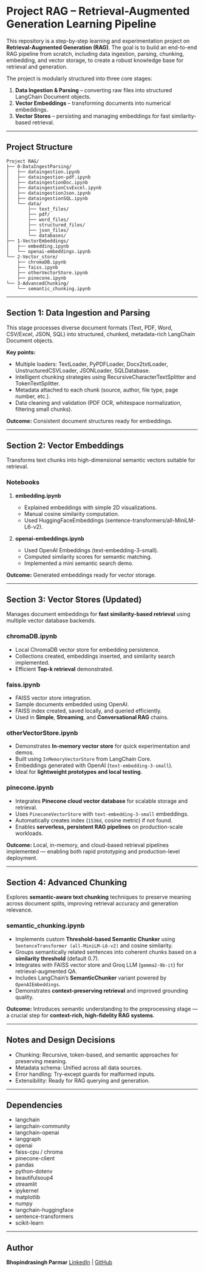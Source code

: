 # Project RAG – Retrieval-Augmented Generation Learning Pipeline

This repository is a step-by-step learning and experimentation project on **Retrieval-Augmented Generation (RAG)**. The goal is to build an end-to-end RAG pipeline from scratch, including data ingestion, parsing, chunking, embedding, and vector storage, to create a robust knowledge base for retrieval and generation.

The project is modularly structured into three core stages:

1. **Data Ingestion & Parsing** – converting raw files into structured LangChain Document objects.
2. **Vector Embeddings** – transforming documents into numerical embeddings.
3. **Vector Stores** – persisting and managing embeddings for fast similarity-based retrieval.

---

## Project Structure

```
Project RAG/
├── 0-DataIngestParsing/
│   ├── dataingestion.ipynb
│   ├── dataingestion-pdf.ipynb
│   ├── dataingestionDoc.ipynb
│   ├── dataingestionCsvExcel.ipynb
│   ├── dataingestionJson.ipynb
│   ├── dataingestionSQL.ipynb
│   └── data/
│       ├── text_files/
│       ├── pdf/
│       ├── word_files/
│       ├── structured_files/
│       ├── json_files/
│       └── databases/
├── 1-VectorEmbeddings/
│   ├── embedding.ipynb
│   └── openai-embeddings.ipynb
└── 2-Vector_store/
    ├── chromaDB.ipynb
    ├── faiss.ipynb
    ├── otherVectorStore.ipynb
    ├── pinecone.ipynb
└── 3-AdvancedChunking/
    └── semantic_chunking.ipynb
```

---

## Section 1: Data Ingestion and Parsing

This stage processes diverse document formats (Text, PDF, Word, CSV/Excel, JSON, SQL) into structured, chunked, metadata-rich LangChain Document objects.

**Key points:**

* Multiple loaders: TextLoader, PyPDFLoader, Docx2txtLoader, UnstructuredCSVLoader, JSONLoader, SQLDatabase.
* Intelligent chunking strategies using RecursiveCharacterTextSplitter and TokenTextSplitter.
* Metadata attached to each chunk (source, author, file type, page number, etc.).
* Data cleaning and validation (PDF OCR, whitespace normalization, filtering small chunks).

**Outcome:** Consistent document structures ready for embeddings.

---

## Section 2: Vector Embeddings

Transforms text chunks into high-dimensional semantic vectors suitable for retrieval.

### Notebooks

1. **embedding.ipynb**

   * Explained embeddings with simple 2D visualizations.
   * Manual cosine similarity computation.
   * Used HuggingFaceEmbeddings (sentence-transformers/all-MiniLM-L6-v2).

2. **openai-embeddings.ipynb**

   * Used OpenAI Embeddings (text-embedding-3-small).
   * Computed similarity scores for semantic matching.
   * Implemented a mini semantic search demo.

**Outcome:** Generated embeddings ready for vector storage.

---

## Section 3: Vector Stores (Updated)

Manages document embeddings for **fast similarity-based retrieval** using multiple vector database backends.

### chromaDB.ipynb

* Local ChromaDB vector store for embedding persistence.
* Collections created, embeddings inserted, and similarity search implemented.
* Efficient **Top-k retrieval** demonstrated.

### faiss.ipynb

* FAISS vector store integration.
* Sample documents embedded using OpenAI.
* FAISS index created, saved locally, and queried efficiently.
* Used in **Simple**, **Streaming**, and **Conversational RAG** chains.

### otherVectorStore.ipynb

* Demonstrates **In-memory vector store** for quick experimentation and demos.
* Built using `InMemoryVectorStore` from LangChain Core.
* Embeddings generated with OpenAI (`text-embedding-3-small`).
* Ideal for **lightweight prototypes and local testing**.

### pinecone.ipynb

* Integrates **Pinecone cloud vector database** for scalable storage and retrieval.
* Uses `PineconeVectorStore` with `text-embedding-3-small` embeddings.
* Automatically creates index (`1536d`, cosine metric) if not found.
* Enables **serverless, persistent RAG pipelines** on production-scale workloads.

**Outcome:** Local, in-memory, and cloud-based retrieval pipelines implemented — enabling both rapid prototyping and production-level deployment.

---

## Section 4: Advanced Chunking

Explores **semantic-aware text chunking** techniques to preserve meaning across document splits, improving retrieval accuracy and generation relevance.

### semantic_chunking.ipynb

* Implements custom **Threshold-based Semantic Chunker** using `SentenceTransformer (all-MiniLM-L6-v2)` and cosine similarity.
* Groups semantically related sentences into coherent chunks based on a **similarity threshold** (default 0.7).
* Integrates with FAISS vector store and Groq LLM (`gemma2-9b-it`) for retrieval-augmented QA.
* Includes LangChain’s **SemanticChunker** variant powered by `OpenAIEmbeddings`.
* Demonstrates **context-preserving retrieval** and improved grounding quality.

**Outcome:** Introduces semantic understanding to the preprocessing stage — a crucial step for **context-rich, high-fidelity RAG systems**.

---

## Notes and Design Decisions

* Chunking: Recursive, token-based, and semantic approaches for preserving meaning.
* Metadata schema: Unified across all data sources.
* Error handling: Try-except guards for malformed inputs.
* Extensibility: Ready for RAG querying and generation.

---

## Dependencies

* langchain
* langchain-community
* langchain-openai
* langgraph
* openai
* faiss-cpu / chroma
* pinecone-client
* pandas
* python-dotenv
* beautifulsoup4
* streamlit
* ipykernel
* matplotlib
* numpy
* langchain-huggingface
* sentence-transformers
* scikit-learn

---

## Author

**Bhopindrasingh Parmar**
[LinkedIn](https://www.linkedin.com/in/bhupenparmar/) | [GitHub](https://github.com/bhupencoD3)
